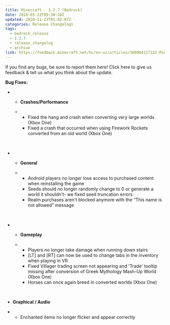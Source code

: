 ```yaml
---
title: Minecraft - 1.2.7 (Bedrock)
date: 2018-05-23T09:38:10Z
updated: 2020-11-23T01:02:07Z
categories: Release Changelogs
tags:
  - bedrock_release
  - 1.2.7
  - release_changelog
  - archive
link: https://feedback.minecraft.net/hc/en-us/articles/360004127132-Minecraft-1-2-7-Bedrock
---
```


If you find any bugs, be sure to report them here! Click here to give us feedback & tell us what you think about the update.

  
**Bug Fixes:**

- - **Crashes/Performance**

  - - Fixed the hang and crash when converting very large worlds (Xbox One)
    - Fixed a crash that occurred when using Firework Rockets converted from an old world (Xbox One)

 

- - **General**

  - - Android players no longer lose access to purchased content when reinstalling the game
    - Seeds should no longer randomly change to 0 or generate a world it shouldn't- we fixed seed truncation errors
    - Realm purchases aren't blocked anymore with the “This name is not allowed” message

 

- - **Gameplay**

  - - Players no longer take damage when running down stairs
    - \[LT\] and \[RT\] can now be used to change tabs in the inventory when playing in VR
    - Fixed Villager trading screen not appearing and 'Trade' tooltip missing after conversion of Greek Mythology Mash-Up World (Xbox One)
    - Horses can once again breed in converted worlds (Xbox One)

 

- **Graphical / Audio**

- - Enchanted items no longer flicker and appear correctly

<div>

 

</div>
